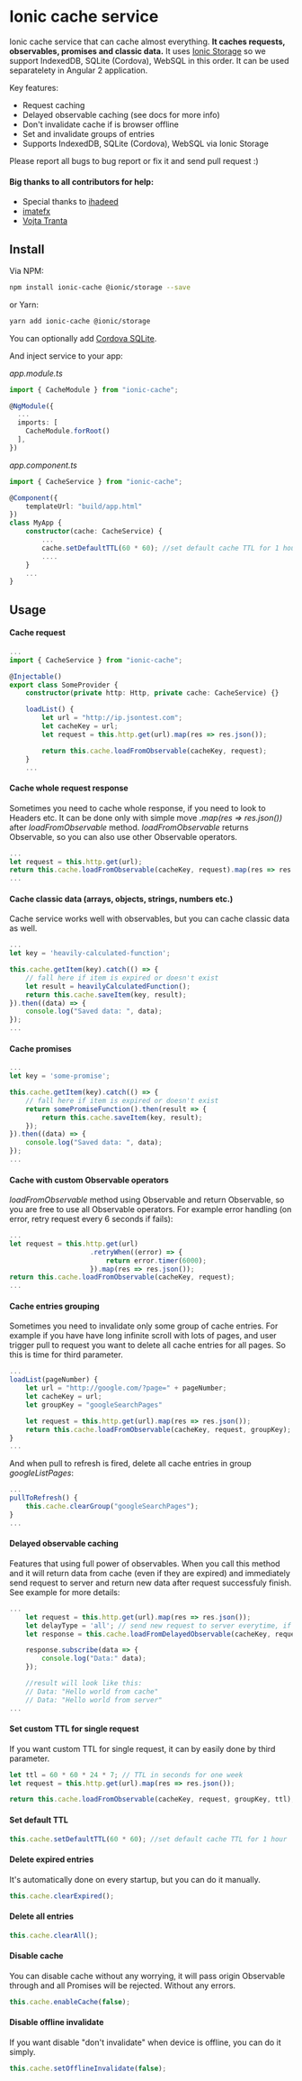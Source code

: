 # Ionic cache service

Ionic cache service that can cache almost everything. **It caches requests, observables, promises and classic data.** It uses [Ionic Storage](https://ionicframework.com/docs/storage/) so we support IndexedDB, SQLite (Cordova), WebSQL in this order.
It can be used separatelety in Angular 2 application.

Key features:
+ Request caching
+ Delayed observable caching (see docs for more info)
+ Don't invalidate cache if is browser offline
+ Set and invalidate groups of entries
+ Supports IndexedDB, SQLite (Cordova), WebSQL via Ionic Storage

Please report all bugs to bug report or fix it and send pull request :)

#### Big thanks to all contributors for help:
+ Special thanks to [ihadeed](https://github.com/ihadeed)
+ [imatefx](https://github.com/imatefx)
+ [Vojta Tranta](https://github.com/vojtatranta)

## Install

Via NPM:

```bash
npm install ionic-cache @ionic/storage --save
```

or Yarn:
```bash
yarn add ionic-cache @ionic/storage
```

You can optionally add [Cordova SQLite](https://ionicframework.com/docs/native/sqlite/).

And inject service to your app:

*app.module.ts*

```ts
import { CacheModule } from "ionic-cache";

@NgModule({
  ...
  imports: [
    CacheModule.forRoot()
  ],
})
```

*app.component.ts*

```ts
import { CacheService } from "ionic-cache";

@Component({
    templateUrl: "build/app.html"
})
class MyApp {
    constructor(cache: CacheService) {
        ...
        cache.setDefaultTTL(60 * 60); //set default cache TTL for 1 hour
        ....
    }
    ...
}
```

## Usage

#### Cache request

```ts
...
import { CacheService } from "ionic-cache";

@Injectable()
export class SomeProvider {
    constructor(private http: Http, private cache: CacheService) {}

    loadList() {
        let url = "http://ip.jsontest.com";
        let cacheKey = url;
        let request = this.http.get(url).map(res => res.json());

        return this.cache.loadFromObservable(cacheKey, request);
    }
    ...
```

#### Cache whole request response

Sometimes you need to cache whole response, if you need to look to Headers etc. It can be done only with simple 
move *.map(res => res.json())* after *loadFromObservable* method. *loadFromObservable* returns Observable, so you can also use other 
Observable operators.

```js
...
let request = this.http.get(url);
return this.cache.loadFromObservable(cacheKey, request).map(res => res.json());
...
```

#### Cache classic data (arrays, objects, strings, numbers etc.)

Cache service works well with observables, but you can cache classic data as well.

```js
...
let key = 'heavily-calculated-function';

this.cache.getItem(key).catch(() => {
    // fall here if item is expired or doesn't exist
    let result = heavilyCalculatedFunction();
    return this.cache.saveItem(key, result);
}).then((data) => {
    console.log("Saved data: ", data);
});
...
```

#### Cache promises

```js
...
let key = 'some-promise';

this.cache.getItem(key).catch(() => {
    // fall here if item is expired or doesn't exist
    return somePromiseFunction().then(result => {
        return this.cache.saveItem(key, result);
    });
}).then((data) => {
    console.log("Saved data: ", data);
});
...
```

#### Cache with custom Observable operators

*loadFromObservable* method using Observable and return Observable, so you are free to use all Observable operators. 
For example error handling (on error, retry request every 6 seconds if fails):

```js
...
let request = this.http.get(url)
                    .retryWhen((error) => {
                        return error.timer(6000);
                    }).map(res => res.json());
return this.cache.loadFromObservable(cacheKey, request);
...
```

#### Cache entries grouping

Sometimes you need to invalidate only some group of cache entries.
For example if you have have long infinite scroll with lots of pages, and user trigger pull to request you want to delete
all cache entries for all pages. So this is time for third parameter.

```js
...
loadList(pageNumber) {
    let url = "http://google.com/?page=" + pageNumber;
    let cacheKey = url;
    let groupKey = "googleSearchPages"

    let request = this.http.get(url).map(res => res.json());
    return this.cache.loadFromObservable(cacheKey, request, groupKey);
}
...
```

And when pull to refresh is fired, delete all cache entries in group *googleListPages*:

```js
...
pullToRefresh() {
    this.cache.clearGroup("googleSearchPages");
}
...
```

#### Delayed observable caching

Features that using full power of observables. When you call this method and it will return data from cache (even if they are expired) 
and immediately send request to server and return new data after request successfuly finish. See example for more details:

```js
...
    let request = this.http.get(url).map(res => res.json());
    let delayType = 'all'; // send new request to server everytime, if it's set to none it will send new request only when entry is expired
    let response = this.cache.loadFromDelayedObservable(cacheKey, request, groupKey, ttl, delayType);

    response.subscribe(data => {
        console.log("Data:" data);
    });

    //result will look like this:
    // Data: "Hello world from cache"
    // Data: "Hello world from server"
...
```

#### Set custom TTL for single request

If you want custom TTL for single request, it can by easily done by third parameter.

```js
let ttl = 60 * 60 * 24 * 7; // TTL in seconds for one week
let request = this.http.get(url).map(res => res.json());

return this.cache.loadFromObservable(cacheKey, request, groupKey, ttl);
```

#### Set default TTL

```js
this.cache.setDefaultTTL(60 * 60); //set default cache TTL for 1 hour
```

#### Delete expired entries

It's automatically done on every startup, but you can do it manually.

```js
this.cache.clearExpired();
```

#### Delete all entries

```js
this.cache.clearAll();
```

#### Disable cache

You can disable cache without any worrying, it will pass origin Observable through and all Promises will be rejected.
Without any errors.

```js
this.cache.enableCache(false);
```

#### Disable offline invalidate

If you want disable "don't invalidate" when device is offline, you can do it simply.

```js
this.cache.setOfflineInvalidate(false);
```
